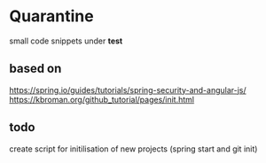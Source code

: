 # Quarantine
 small code snippets under **test**
 
## based on  
 https://spring.io/guides/tutorials/spring-security-and-angular-js/
 https://kbroman.org/github_tutorial/pages/init.html

## todo
 create script for initilisation of new projects (spring start and git init)